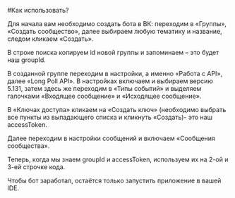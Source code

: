 #Как использовать?

Для начала вам необходимо создать бота в ВК: переходим в «Группы», «Создать сообщество», далее выбираем любую тематику и название, следом кликаем «Создать».

В строке поиска копируем id новой группы и запоминаем – это будет наш groupId.

В созданной группе переходим в настройки, а именно
«Работа с API», далее «Long Poll API». В настройках включаем и выбираем версию 5.131, затем здесь же переходим в «Типы событий» и выделяем галочками «Входящее сообщение» и «Исходящее сообщение».

В «Ключах доступа» кликаем на «Создать ключ» (необходимо выбрать все пункты из выпадающего списка и кликнуть «Создать)- это наш accessToken.

Далее переходим в настройки сообщений и включаем «Сообщения сообщества».

Теперь, когда мы знаем groupId и accessToken, используем их на 2-ой и 3-ей строчке кода. 

Чтобы бот заработал, остаётся только запустить приложение в вашей IDE.
